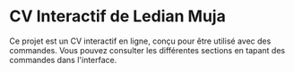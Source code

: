 # CV Interactif de Ledian Muja

Ce projet est un CV interactif en ligne, conçu pour être utilisé avec des commandes. Vous pouvez consulter les différentes sections en tapant des commandes dans l'interface.
